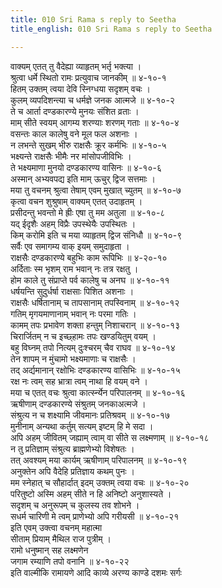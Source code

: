 ```yaml
---
title: 010 Sri Rama s reply to Seetha
title_english: 010 Sri Rama s reply to Seetha

---
```

वाक्यम् एतत् तु वैदेह्या व्याहृतम् भर्तृ भक्त्या ।  
श्रुत्वा धर्मे स्थितो रामः प्रत्युवाच जानकीम् ॥ ४-१०-१  
हितम् उक्तम् त्वया देवि स्निग्धया सदृशम् वचः ।  
कुलम् व्यपदिशन्त्या च धर्मज्ञे जनक आत्मजे ॥ ४-१०-२  
ते च आर्ता दण्डकारण्ये मुनयः संशित व्रताः ।  
माम् सीते स्वयम् आगम्य शरण्याः शरणम् गताः ॥ ४-१०-४  
वसन्तः काल कालेषु वने मूल फल अशनाः ।  
न लभन्ते सुखम् भीरु राक्षसैः क्रूर कर्मभिः ॥ ४-१०-५  
भक्ष्यन्ते राक्षसैः भीमैः नर मांसोपजीविभिः ।  
ते भक्ष्यमाणा मुनयो दण्डकारण्य वासिनः ॥ ४-१०-६  
अस्मान् अभ्यवपद्य इति माम् ऊचुर् द्विज सत्तमाः ।  
मया तु वचनम् श्रुत्वा तेषाम् एवम् मुखात् च्युतम् ॥ ४-१०-७  
कृत्वा वचन शुश्रुषाम् वाक्यम् एतत् उदाहृतम् ।  
प्रसीदन्तु भवन्तो मे ह्रीः एषा तु मम अतुला ॥ ४-१०-८  
यद् ईदृशैः अहम् विप्रैः उपस्थेयैः उपस्थितः ।  
किम् करोमि इति च मया व्याहृतम् द्विज संनिधौ ॥ ४-१०-९  
सर्वैः एव समागम्य वाक् इयम् समुदाहृता ।  
राक्षसैः दण्डकारण्ये बहुभिः काम रूपिभिः ॥ ४-२०-१०  
अर्दिताः स्म भृशम् राम भवान् नः तत्र रक्षतु ।  
होम काले तु संप्राप्ते पर्व कालेषु च अनघ ॥ ४-१०-११  
धर्षयन्ति सुदुर्धर्षा राक्षसाः पिशित अशनाः ।  
राक्षसैः धर्षितानाम् च तापसानाम् तपस्विनाम् ॥ ४-१०-१२  
गतिम् मृगयमाणानाम् भवान् नः परमा गतिः ।  
कामम् तपः प्रभावेण शक्ता हन्तुम् निशाचरान् ॥ ४-१०-१३  
चिरार्जितम् न च इच्छ्हामः तपः खण्डयितुम् वयम् ।  
बहु विघ्नम् तपो नित्यम् दुःश्चरम् चैव राघव ॥ ४-१०-१४  
तेन शापम् न मुंचामो भक्ष्यमाणाः च राक्षसैः ।  
तद् अर्द्यमानान् रक्षोभिः दण्डकारण्य वासिभिः ॥ ४-१०-१५  
रक्ष नः त्वम् सह भ्रात्रा त्वम् नाथा हि वयम् वने ।  
मया च एतत् वचः श्रुत्वा कार्त्स्न्येन परिपालनम् ॥ ४-१०-१६  
ऋषीणाम् दण्डकारण्ये संश्रुतम् जनकाअत्मजे ।  
संश्रुत्य न च शक्ष्यामि जीवमानः प्रतिश्रवम् ॥ ४-१०-१७  
मुनीनाम् अन्यथा कर्तुम् सत्यम् इष्टम् हि मे सदा ।  
अपि अहम् जीवितम् जह्याम् त्वाम् वा सीते स लक्ष्मणाम् ॥ ४-१०-१८  
न तु प्रतिज्ञाम् संश्रुत्य ब्राह्मणेभ्यो विशेषतः ।  
तत् अवश्यम् मया कार्यम् ऋषीणाम् परिपालनम् ॥ ४-१०-१९  
अनुक्तेन अपि वैदेहि प्रतिज्ञाय कथम् पुनः ।  
मम स्नेहात् च सौहार्दात् इदम् उक्तम् त्वया वचः ॥ ४-१०-२०  
परितुष्टो अस्मि अहम् सीते न हि अनिष्टो अनुशास्यते ।  
सदृशम् च अनुरूपम् च कुलस्य तव शोभने ।  
सधर्म चारिणी मे त्वम् प्राणेभ्यो अपि गरीयसी ॥ ४-१०-२१  
इति एवम् उक्त्वा वचनम् महात्मा  
सीताम् प्रियाम् मैथिल राज पुत्रीम् ।  
रामो धनुष्मान् सह लक्ष्मणेन  
जगाम रम्याणि तपो वनानि ॥ ४-१०-२२  
इति वाल्मीकि रामायणे आदि काव्ये अरण्य काण्डे दशमः सर्गः